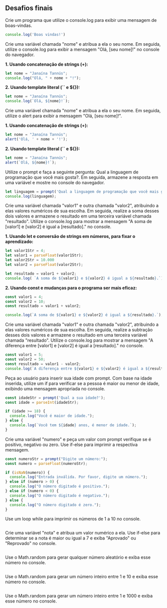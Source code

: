 ## Desafios finais

Crie um programa que utilize o console.log para exibir uma mensagem de boas-vindas.
```javascript
console.log('Boas vindas!')
```

Crie uma variável chamada "nome" e atribua a ela o seu nome. Em seguida, utilize o console.log para exibir a mensagem "Olá, [seu nome]!" no console do navegador.

**1. Usando concatenação de strings (+):**
```javascript
let nome = "Janaína Tannús";
console.log("Olá, " + nome + "!");
```
**2. Usando template literal (`` e ${}):**
```javascript
let nome = "Janaína Tannús";
console.log(`Olá, ${nome}!`);
```

Crie uma variável chamada "nome" e atribua a ela o seu nome. Em seguida, utilize o alert para exibir a mensagem "Olá, [seu nome]!".

**1. Usando concatenação de strings (+):**
```javascript
let nome = "Janaína Tannús";
alert('Olá, ' + nome + '!');
```
**2. Usando template literal (`` e ${}):**
```javascript
let nome = "Janaína Tannús";
alert(`Olá, ${nome}!`);
```

Utilize o prompt e faça a seguinte pergunta: Qual a linguagem de programação que você mais gosta?. Em seguida, armazene a resposta em uma variável e mostre no console do navegador.
```javascript
let linguagem = prompt('Qual a linguagem de programação que você mais gosta?');
console.log(linguagem);
```

Crie uma variável chamada "valor1" e outra chamada "valor2", atribuindo a elas valores numéricos de sua escolha. Em seguida, realize a soma desses dois valores e armazene o resultado em uma terceira variável chamada "resultado". Utilize o console.log para mostrar a mensagem "A soma de [valor1] e [valor2] é igual a [resultado]." no console.

**1. Usando let e conversão de strings em números, para fixar o aprendizado:**
```javascript
let valor1Str = 4;
let valor1 = parseFloat(valor1Str);
let valor2Str = 10.000
let valor2 = parseFloat(valor2Str);

let resultado = valor1 + valor2;
console.log( `A soma de ${valor1} e ${valor2} é igual a ${resultado}.`);
```

**2. Usando const e mudanças para o programa ser mais eficaz:**
```javascript
const valor1 = 4;
const valor2 = 10;
const resultado = valor1 + valor2;

console.log(`A soma de ${valor1} e ${valor2} é igual a ${resultado}.`);
```

Crie uma variável chamada "valor1" e outra chamada "valor2", atribuindo a elas valores numéricos de sua escolha. Em seguida, realize a subtração desses dois valores e armazene o resultado em uma terceira variável chamada "resultado". Utilize o console.log para mostrar a mensagem "A diferença entre [valor1] e [valor2] é igual a [resultado]." no console.
```javascript
const valor1 = 5;
const valor2 = 50;
const resultado = valor1 - valor2;
console.log(`A diferença entre ${valor1} e ${valor2} é igual a ${resultado}.`);
```

Peça ao usuário para inserir sua idade com prompt. Com base na idade inserida, utilize um if para verificar se a pessoa é maior ou menor de idade, exibindo uma mensagem apropriada no console.
```javascript
const idadeStr = prompt('Qual a sua idade?');
const idade = parseInt(idadeStr);

if (idade >= 18) {
  console.log("Você é maior de idade.");
} else {
  console.log(`Você tem ${idade} anos, é menor de idade.`);
}
```
Crie uma variável "numero" e peça um valor com prompt verifique se é positivo, negativo ou zero. Use if-else para imprimir a respectiva mensagem.
```javascript
const numeroStr = prompt("Digite um número:");
const numero = parseFloat(numeroStr);

if (isNaN(numero)) {
  console.log("Entrada inválida. Por favor, digite um número.");
} else if (numero > 0) {
  console.log("O número digitado é positivo.");
} else if (numero < 0) {
  console.log("O número digitado é negativo.");
} else {
  console.log("O número digitado é zero.");
}

```
Use um loop while para imprimir os números de 1 a 10 no console.
```javascript

```
Crie uma variável "nota" e atribua um valor numérico a ela. Use if-else para determinar se a nota é maior ou igual a 7 e exiba "Aprovado" ou "Reprovado" no console.
```javascript

```
Use o Math.random para gerar qualquer número aleatório e exiba esse número no console.
```javascript

```
Use o Math.random para gerar um número inteiro entre 1 e 10 e exiba esse número no console.
```javascript

```
Use o Math.random para gerar um número inteiro entre 1 e 1000 e exiba esse número no console.
```javascript

```
